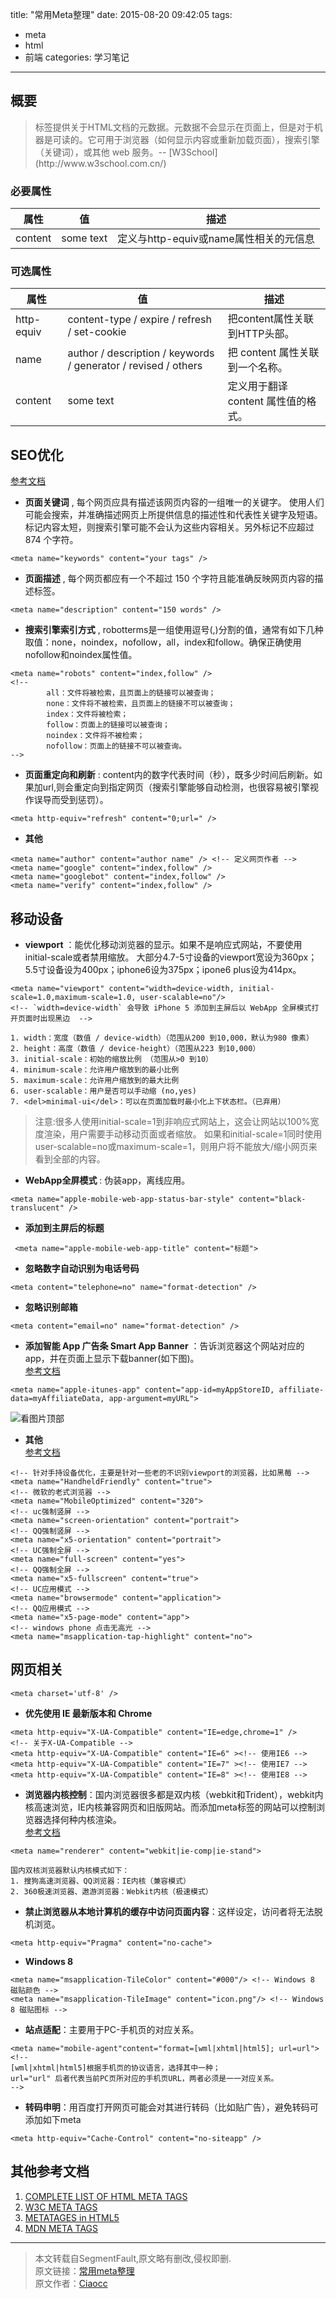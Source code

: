 title: "常用Meta整理" 
date: 2015-08-20 09:42:05
tags:  
  - meta
  - html
  - 前端
categories: 学习笔记
---

## 概要  

<blockquote class="blockquote-center">标签提供关于HTML文档的元数据。元数据不会显示在页面上，但是对于机器是可读的。它可用于浏览器（如何显示内容或重新加载页面），搜索引擎（关键词），或其他 web 服务。-- [W3School](http://www.w3school.com.cn/)  </blockquote>

### 必要属性  

| 属性 | 值 | 描述 |
| -- | -- | --- |
| content | some text | 定义与http-equiv或name属性相关的元信息 |  

### 可选属性 

| 属性 | 值 | 描述 |
| -- | -- | --- |
| http-equiv | content-type / expire / refresh / set-cookie  |  把content属性关联到HTTP头部。|
| name | author / description / keywords / generator / revised / others | 把 content 属性关联到一个名称。|
| content | some text | 定义用于翻译 content 属性值的格式。| 
<!-- more -->

## SEO优化 

[参考文档](http://msdn.microsoft.com/zh-cn/library/ff724016)  

 - ****页面关键词**** , 每个网页应具有描述该网页内容的一组唯一的关键字。
    使用人们可能会搜索，并准确描述网页上所提供信息的描述性和代表性关键字及短语。标记内容太短，则搜索引擎可能不会认为这些内容相关。另外标记不应超过 874 个字符。
```
<meta name="keywords" content="your tags" />
```
 - ****页面描述**** , 每个网页都应有一个不超过 150 个字符且能准确反映网页内容的描述标签。
```
<meta name="description" content="150 words" />
```
 - ****搜索引擎索引方式**** , robotterms是一组使用逗号(,)分割的值，通常有如下几种取值：none，noindex，nofollow，all，index和follow。确保正确使用nofollow和noindex属性值。
```
<meta name="robots" content="index,follow" />
<!--
        all：文件将被检索，且页面上的链接可以被查询；
        none：文件将不被检索，且页面上的链接不可以被查询；
        index：文件将被检索；
        follow：页面上的链接可以被查询；
        noindex：文件将不被检索；
        nofollow：页面上的链接不可以被查询。
-->
```
 - ****页面重定向和刷新**** : content内的数字代表时间（秒），既多少时间后刷新。如果加url,则会重定向到指定网页（搜索引擎能够自动检测，也很容易被引擎视作误导而受到惩罚）。
 ```
<meta http-equiv="refresh" content="0;url=" />
 ```
 - ****其他**** 
```
<meta name="author" content="author name" /> <!-- 定义网页作者 -->
<meta name="google" content="index,follow" />
<meta name="googlebot" content="index,follow" />
<meta name="verify" content="index,follow" /> 
```

## 移动设备 

 - ****viewport**** ：能优化移动浏览器的显示。如果不是响应式网站，不要使用initial-scale或者禁用缩放。
    大部分4.7-5寸设备的viewport宽设为360px；5.5寸设备设为400px；iphone6设为375px；ipone6 plus设为414px。
```
<meta name="viewport" content="width=device-width, initial-scale=1.0,maximum-scale=1.0, user-scalable=no"/>
<!-- `width=device-width` 会导致 iPhone 5 添加到主屏后以 WebApp 全屏模式打开页面时出现黑边  -->
```
    1. width：宽度（数值 / device-width）（范围从200 到10,000，默认为980 像素）
    2. height：高度（数值 / device-height）（范围从223 到10,000）
    3. initial-scale：初始的缩放比例 （范围从>0 到10）
    4. minimum-scale：允许用户缩放到的最小比例
    5. maximum-scale：允许用户缩放到的最大比例
    6. user-scalable：用户是否可以手动缩 (no,yes)
    7. <del>minimal-ui</del>：可以在页面加载时最小化上下状态栏。（已弃用）
    

>注意:很多人使用initial-scale=1到非响应式网站上，这会让网站以100%宽度渲染，用户需要手动移动页面或者缩放。
 如果和initial-scale=1同时使用user-scalable=no或maximum-scale=1，则用户将不能放大/缩小网页来看到全部的内容。

 - ****WebApp全屏模式**** : 伪装app，离线应用。  
```        
<meta name="apple-mobile-web-app-status-bar-style" content="black-translucent" />
```
 - ****添加到主屏后的标题**** 
```
 <meta name="apple-mobile-web-app-title" content="标题">
```
 - ****忽略数字自动识别为电话号码**** 
```
<meta content="telephone=no" name="format-detection" /> 
```
 - ****忽略识别邮箱****
```
<meta content="email=no" name="format-detection" />
```
 - ****添加智能 App 广告条 Smart App Banner**** ：告诉浏览器这个网站对应的app，并在页面上显示下载banner(如下图)。  
    [参考文档](https://developer.apple.com/library/ios/documentation/AppleApplications/Reference/SafariWebContent/PromotingAppswithAppBanners/PromotingAppswithAppBanners.html)
```
<meta name="apple-itunes-app" content="app-id=myAppStoreID, affiliate-data=myAffiliateData, app-argument=myURL">
```
![看图片顶部](https://ws1.sinaimg.cn/large/006qRazegw1f40yqh6luyj306y0cd0t8.jpg) 
 - ****其他****  
    [参考文档](http://fex.baidu.com/blog/2014/10/html-head-tags )
```
<!-- 针对手持设备优化，主要是针对一些老的不识别viewport的浏览器，比如黑莓 -->
<meta name="HandheldFriendly" content="true">
<!-- 微软的老式浏览器 -->
<meta name="MobileOptimized" content="320">
<!-- uc强制竖屏 -->
<meta name="screen-orientation" content="portrait">
<!-- QQ强制竖屏 -->
<meta name="x5-orientation" content="portrait">
<!-- UC强制全屏 -->
<meta name="full-screen" content="yes">
<!-- QQ强制全屏 -->
<meta name="x5-fullscreen" content="true">
<!-- UC应用模式 -->
<meta name="browsermode" content="application">
<!-- QQ应用模式 -->
<meta name="x5-page-mode" content="app">
<!-- windows phone 点击无高光 -->
<meta name="msapplication-tap-highlight" content="no">
```

## 网页相关 

```
<meta charset='utf-8' />
```
- ****优先使用 IE 最新版本和 Chrome****
```
<meta http-equiv="X-UA-Compatible" content="IE=edge,chrome=1" />
<!-- 关于X-UA-Compatible -->
<meta http-equiv="X-UA-Compatible" content="IE=6" ><!-- 使用IE6 -->
<meta http-equiv="X-UA-Compatible" content="IE=7" ><!-- 使用IE7 -->
<meta http-equiv="X-UA-Compatible" content="IE=8" ><!-- 使用IE8 -->
```
- ****浏览器内核控制****：国内浏览器很多都是双内核（webkit和Trident），webkit内核高速浏览，IE内核兼容网页和旧版网站。而添加meta标签的网站可以控制浏览器选择何种内核渲染。   
[参考文档](http://se.360.cn/v6/help/meta.html )
```
<meta name="renderer" content="webkit|ie-comp|ie-stand">
```
    国内双核浏览器默认内核模式如下：
    1. 搜狗高速浏览器、QQ浏览器：IE内核（兼容模式）
    2. 360极速浏览器、遨游浏览器：Webkit内核（极速模式）
- ****禁止浏览器从本地计算机的缓存中访问页面内容****：这样设定，访问者将无法脱机浏览。
```
<meta http-equiv="Pragma" content="no-cache">
```
- ****Windows 8****
```
<meta name="msapplication-TileColor" content="#000"/> <!-- Windows 8 磁贴颜色 -->
<meta name="msapplication-TileImage" content="icon.png"/> <!-- Windows 8 磁贴图标 -->
```
- ****站点适配****：主要用于PC-手机页的对应关系。
```
<meta name="mobile-agent"content="format=[wml|xhtml|html5]; url=url">
<!--
[wml|xhtml|html5]根据手机页的协议语言，选择其中一种；
url="url" 后者代表当前PC页所对应的手机页URL，两者必须是一一对应关系。
-->
```
- ****转码申明****：用百度打开网页可能会对其进行转码（比如贴广告），避免转码可添加如下meta
```
<meta http-equiv="Cache-Control" content="no-siteapp" />
```

## 其他参考文档
1. [COMPLETE LIST OF HTML META TAGS](http://code.lancepollard.com/complete-list-of-html-meta-tags/) 
2. [W3C META TAGS](http://www.w3.org/TR/html5/document-metadata.html#the-meta-element )
3. [METATAGES in HTML5](http://www.html-5.com/metatags/ )
4. [MDN META TAGS](https://developer.mozilla.org/en-US/docs/Web/HTML/Element/meta )

---------------------

> 本文转载自SegmentFault,原文略有删改,侵权即删.  
原文链接：[常用meta整理](http://segmentfault.com/a/1190000002407912)   
原文作者：[Ciaocc](http://segmentfault.com/u/ciaocc ) 




